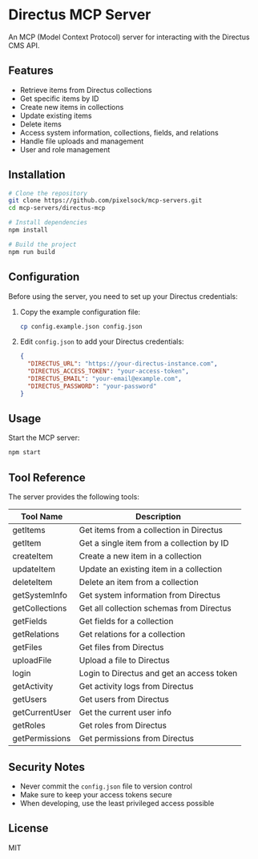# Directus MCP Server

An MCP (Model Context Protocol) server for interacting with the Directus CMS API.

## Features

- Retrieve items from Directus collections
- Get specific items by ID
- Create new items in collections
- Update existing items
- Delete items
- Access system information, collections, fields, and relations
- Handle file uploads and management
- User and role management

## Installation

```bash
# Clone the repository
git clone https://github.com/pixelsock/mcp-servers.git
cd mcp-servers/directus-mcp

# Install dependencies
npm install

# Build the project
npm run build
```

## Configuration

Before using the server, you need to set up your Directus credentials:

1. Copy the example configuration file:
   ```bash
   cp config.example.json config.json
   ```

2. Edit `config.json` to add your Directus credentials:
   ```json
   {
     "DIRECTUS_URL": "https://your-directus-instance.com",
     "DIRECTUS_ACCESS_TOKEN": "your-access-token",
     "DIRECTUS_EMAIL": "your-email@example.com",
     "DIRECTUS_PASSWORD": "your-password"
   }
   ```

## Usage

Start the MCP server:

```bash
npm start
```

## Tool Reference

The server provides the following tools:

| Tool Name | Description |
|-----------|-------------|
| getItems | Get items from a collection in Directus |
| getItem | Get a single item from a collection by ID |
| createItem | Create a new item in a collection |
| updateItem | Update an existing item in a collection |
| deleteItem | Delete an item from a collection |
| getSystemInfo | Get system information from Directus |
| getCollections | Get all collection schemas from Directus |
| getFields | Get fields for a collection |
| getRelations | Get relations for a collection |
| getFiles | Get files from Directus |
| uploadFile | Upload a file to Directus |
| login | Login to Directus and get an access token |
| getActivity | Get activity logs from Directus |
| getUsers | Get users from Directus |
| getCurrentUser | Get the current user info |
| getRoles | Get roles from Directus |
| getPermissions | Get permissions from Directus |

## Security Notes

- Never commit the `config.json` file to version control
- Make sure to keep your access tokens secure
- When developing, use the least privileged access possible

## License

MIT 